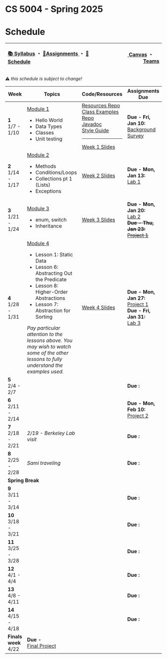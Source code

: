 # CS 5004 - Spring 2025
# Schedule

<!-- https://emojidb.org/warning-emojis?utm_source=user_search -->
<!-- https://gist.github.com/rxaviers/7360908 -->

<!-- Header -->
<table>
<thead>
<tr>
<th width="1000px">
<p align="left">
<a href="https://github.com/CS-5004-Spring-2025/Website/blob/main/Syllabus.md">📚 Syllabus</a> 
・
<a href="https://github.com/CS-5004-Spring-2025/Website/blob/main/Assignments.md">🎯Assignments </a>
・
<a href="https://github.com/CS-5004-Spring-2025/Website/blob/main/Schedule.md">📆Schedule </a>
</th>
</p>

<th width="500px">
<p align="right">
<a href="https://northeastern.instructure.com/courses/206427">
<img height="15" src="https://encrypted-tbn0.gstatic.com/images?q=tbn:ANd9GcS01M7s52LIEYfk7SBpDgMLW-EcwM1JzO3N1A&s"/> 
Canvas</a>  
・
<a href="https://teams.microsoft.com/l/team/19%3AYCGd8c06mCpPM0Vhh1QwLDxMrUZaDTLE3WjsQAXfRD41%40thread.tacv2/conversations?groupId=56de66f9-8448-4beb-98b5-7b8d7bbf193d&tenantId=a8eec281-aaa3-4dae-ac9b-9a398b9215e7"/><img height="15" src="https://cdn-dynmedia-1.microsoft.com/is/content/microsoftcorp/Icon-Teams-28x281?resMode=sharp2&op_usm=1.5,0.65,15,0&qlt=85"/> Teams</a></th>
</tr>
</thead>
</table>

:warning: <i>this schedule is subject to change!</i>

<table>
<thead>
<tr>
<th width="125px">Week</th>
<th width="225px">Topics</th>
<th width="1225px">Code/Resources</th>
<th width="225px">Assignments Due</th>
</tr>
</thead>

<!-- Week 1 -->
<tr>
<td>
<b>1</b><br/>
1/7 - 1/10
</td>

<!-- Topics -->
<td>
<a href="https://northeastern.instructure.com/courses/206427/pages/module-1-overview">Module 1</a><br/>
<ul>
<li>Hello World</li>
<li>Data Types</li>
<li>Classes</li>
<li>Unit testing</li>
</ul>
</td>

<!-- Resources -->
<td>
<a href="https://github.com/CS-5004-Spring-2025/Resources">Resources Repo</a><br/>
<a href="https://github.com/CS-5004-Spring-2025/examples">Class Examples Repo</a><br/>
<a href="https://docs.oracle.com/en/java/javase/23/docs/api/index.html">Javadoc</a><br/>
<a href="https://se-education.org/guides/conventions/java/intermediate.html">Style Guide</a><br/>
<hr/>
<a href="https://cs-5004-spring-2025.github.io/slides/week1">Week 1 Slides</a><br/>
</td>

<!-- Assignments -->
<td>
<b>Due - Fri, Jan 10:</b><br/>
<a href="https://forms.gle/6ztAr5tC98akL87QA">Background Survey</a><br/>
</td>
</tr>
<!------------------------------->
<!------------------------------->

<!-- Week 2 -->
<tr>
<td>
<b>2</b><br/>
1/14 - 1/17
</td>

<!-- Topics -->
<td>
<a href="https://northeastern.instructure.com/courses/206427/pages/module-2-overview">Module 2</a><br/>
<ul>
<li>Methods</li>
<li>Conditions/Loops</li>
<li>Collections pt 1 (Lists)</li>
<li>Exceptions</li>
</ul>
</td>

<!-- Resources -->
<td>
<a href="https://cs-5004-spring-2025.github.io/slides/week2">Week 2 Slides</a><br/>
</td>

<!-- Assignments -->
<td>
<!-- <b>Due - Mon, Jan 13:</b><br/><a href="">Lab 1 - TBA</a><br/> -->
<b>Due - Mon, Jan 13:</b><br/><a href="https://github.com/CS-5004-Spring-2025/Lab1/blob/main/README.md">Lab 1</a><br/>
</td>
</tr>
<!------------------------------->
<!------------------------------->

<!-- Week 3 -->
<tr>
<td>
<b>3</b><br/>
1/21 - 1/24
</td>

<!-- Topics -->
<td>
<a href="https://northeastern.instructure.com/courses/206427/pages/module-3-overview">Module 3</a><br/>
<ul>
<li>enum, switch</li>
<li>Inheritance</li>
</ul>
</td>

<!-- Resources -->
<td>
<a href="https://cs-5004-spring-2025.github.io/slides/week3">Week 3 Slides</a><br/>
</td>

<!-- Assignments -->
<td>
<b>Due - Mon, Jan 20:</b><br/><a href="https://github.com/CS-5004-Spring-2025/Lab2/blob/main/README.md">Lab 2</a><br/>
<s><b>Due - Thu, Jan 23:</b> <br/>
<a href="https://github.com/CS-5004-Spring-2025/Project1/blob/main/README.md">Project 1</a><br/></s>

</td>
</tr>
<!------------------------------->
<!------------------------------->

<!-- Week 4 -->
<tr>
<td>
<b>4</b><br/>
1/28 - 1/31
</td>

<!-- Topics -->
<td>
<a href="https://northeastern.instructure.com/courses/206427/pages/module-4-overview">Module 4</a><br/>
<ul>
<li>Lesson 1: Static Data</li>
<li>Lesson 6: Abstracting Out the Predicate</li>
<li>Lesson 8: Higher-Order Abstractions</li>
<li>Lesson 7: Abstraction for Sorting</li>
</ul>
<i>Pay particular attention to the lessons above. You may wish to watch some of the other lessons to fully understand the examples used.</i>
</td>

<!-- Resources -->
<td>
<a href="https://cs-5004-spring-2025.github.io/slides/week4">Week 4 Slides</a><br/>
</td>

<!-- Assignments -->
<td>
<b>Due - Mon, Jan 27:</b><br/>
<a href="https://github.com/CS-5004-Spring-2025/Project1/blob/main/README.md">Project 1</a><br/>
<b>Due - Fri, Jan 31:</b><br/>
<a href="https://github.com/CS-5004-Spring-2025/Lab3/blob/main/README.md">Lab 3</a><br/>
</td>
</tr>
<!------------------------------->
<!------------------------------->

<!-- Week 5 -->
<tr>
<td>
<b>5</b><br/>
2/4 - 2/7
</td>

<!-- Topics -->
<td>
<!-- <a href="">Module</a><br/> -->
</td>

<!-- Resources -->
<td>

</td>

<!-- Assignments -->
<td>
<b>Due :</b><br/>
</td>
</tr>
<!------------------------------->
<!------------------------------->

<!-- Week 6 -->
<tr>
<td>
<b>6</b><br/>
2/11 - 2/14
</td>

<!-- Topics -->
<td>
<!-- <a href="">Module</a><br/> -->
</td>

<!-- Resources -->
<td>

</td>

<!-- Assignments -->
<td>
<b>Due - Mon, Feb 10:</b><br/>
<a href="https://github.com/CS-5004-Spring-2025/Project2/blob/main/README.md">Project 2</a><br/>
</td>
</tr>
<!------------------------------->
<!------------------------------->


<!-- Week 7 -->
<tr>
<td>
<b>7</b><br/>
2/18 - 2/21
</td>

<!-- Topics -->
<td>
<i>2/19 - Berkeley Lab visit</i><br/>
<!-- <a href="">Module</a><br/> -->
</td>

<!-- Resources -->
<td>

</td>

<!-- Assignments -->
<td>
<b>Due :</b><br/>
</td>
</tr>
<!------------------------------->
<!------------------------------->

<!-- Week 8 -->
<tr>
<td>
<b>8</b><br/>
2/25 - 2/28
</td>

<!-- Topics -->
<td>
<i>Sami traveling</i>
<!-- <a href="">Module</a><br/> -->
</td>

<!-- Resources -->
<td>

</td>

<!-- Assignments -->
<td>
<b>Due :</b><br/>
</td>
</tr>
<!------------------------------->
<!------------------------------->

<!-- Spring Break -->
<tr>
<td colspan=4><b>Spring Break</b></td>
</tr>


<!-- Week 9 -->
<tr>
<td>
<b>9</b><br/>
3/11 - 3/14
</td>

<!-- Topics -->
<td>
<!-- <a href="">Module</a><br/> -->
</td>

<!-- Resources -->
<td>

</td>

<!-- Assignments -->
<td>
<b>Due :</b><br/>
</td>
</tr>
<!------------------------------->
<!------------------------------->

<!-- Week 10 -->
<tr>
<td>
<b>10</b><br/>
3/18 - 3/21
</td>

<!-- Topics -->
<td>
<!-- <a href="">Module</a><br/> -->
</td>

<!-- Resources -->
<td>

</td>

<!-- Assignments -->
<td>
<b>Due :</b><br/>
</td>
</tr>
<!------------------------------->
<!------------------------------->

<!-- Week 11 -->
<tr>
<td>
<b>11</b><br/>
3/25 - 3/28
</td>

<!-- Topics -->
<td>
<!-- <a href="">Module</a><br/> -->
</td>

<!-- Resources -->
<td>

</td>

<!-- Assignments -->
<td>
<b>Due :</b><br/>
</td>
</tr>
<!------------------------------->
<!------------------------------->

<!-- Week 12 -->
<tr>
<td>
<b>12</b><br/>
4/1 - 4/4
</td>

<!-- Topics -->
<td>
<!-- <a href="">Module</a><br/> -->
</td>

<!-- Resources -->
<td>

</td>

<!-- Assignments -->
<td>
<b>Due :</b><br/>
</td>
</tr>
<!------------------------------->
<!------------------------------->

<!-- Week 13 -->
<tr>
<td>
<b>13</b><br/>
4/8 - 4/11
</td>

<!-- Topics -->
<td>
<!-- <a href="">Module</a><br/> -->
</td>

<!-- Resources -->
<td>

</td>

<!-- Assignments -->
<td>
<b>Due :</b><br/>
</td>
</tr>
<!------------------------------->
<!------------------------------->

<!-- Week 14 -->
<tr>
<td>
<b>14</b><br/>
4/15 - 4/18
</td>

<!-- Topics -->
<td>
<!-- <a href="">Module</a><br/> -->
</td>

<!-- Resources -->
<td>

</td>

<!-- Assignments -->
<td>
<b>Due :</b><br/>
</td>
</tr>
<!------------------------------->
<!------------------------------->



<!-- Finals Week -->
<tr>
<td><b>Finals week</b><br/>4/22</td>
<td colspan=3><b>Due - </b><br/><a href="">Final Project</a><br/></td>
</tr>
</table>

